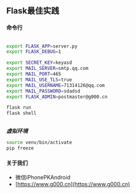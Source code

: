 ## Flask最佳实践




#### 命令行

```sh

export FLASK_APP=server.py
export FLASK_DEBUG=1

export SECRET_KEY=keyasd
export MAIL_SERVER=smtp.qq.com
export MAIL_PORT=465
export MAIL_USE_TLS=true
export MAIL_USERNAME=71314126@qq.com
export MAIL_PASSWORD=sdadsd
export FLASK_ADMIN=postmaster@g000.cn

flask run
flask shell



```


***虚拟环境***

```sh
source venv/bin/activate
pip freeze

```


#### 关于我们

* 微信iPhonePKAndroid
* [https://www.g000.cn](https://www.g000.cn)